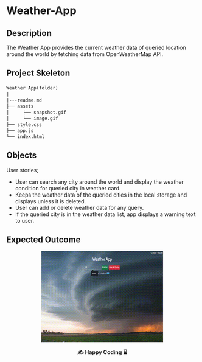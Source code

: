 # Weather-App

## Description
The Weather App provides the current weather data of queried location around the world by fetching data from OpenWeatherMap API.


## Project Skeleton

```
Weather App(folder)
|
|---readme.md 
├── assets
│     ├── snapshot.gif
│     └── image.gif
├── style.css
├── app.js
└── index.html
```

## Objects

User stories;

  - User can search any city around the world and display the weather condition for queried city in weather card.
  - Keeps the weather data of the queried cities in the local storage and displays unless it is deleted.
  - User can add or delete weather data for any query.
  - If the queried city is in the weather data list, app displays a warning text to user.

## Expected Outcome
***<div align="center"> ![Project Snapshot](./assets/snapshot.gif) <div>***

<p align="center"> <strong> ✍ Happy Coding ⌛ </strong> <p>
